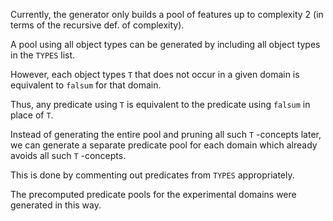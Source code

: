 Currently, the generator only builds a pool of features up to complexity 2 (in terms of the recursive def. of complexity).

A pool using all object types can be generated by including all object types in the `TYPES` list. 

However, each object types `T` that does not occur in a given domain is equivalent to `falsum` for that domain. 

Thus, any predicate using  `T`  is equivalent to the predicate using `falsum` in place of  `T`. 

Instead of generating the entire pool and pruning all such  `T` -concepts later, we can generate a separate predicate pool for each domain which already avoids all such `T` -concepts. 

This is done by commenting out predicates from `TYPES` appropriately. 

The precomputed predicate pools for the experimental domains were generated in this way.
